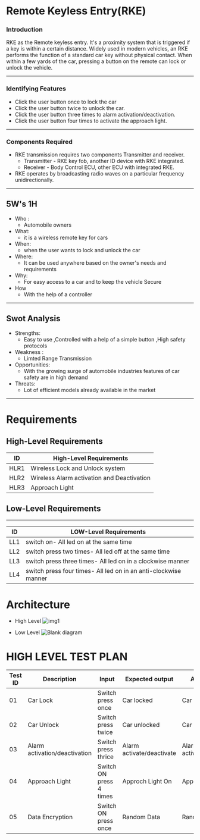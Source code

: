 # Remote Keyless Entry(RKE)

### Introduction
  RKE as the Remote keyless entry. It's a proximity system that is triggered if a key is within a certain distance.
  Widely used in modern vehicles, an RKE performs the function of a standard car key without physical contact. When within a few yards of the car, pressing a button on the remote   can lock or unlock the vehicle.

---
  ### Identifying Features
   -  Click the user button once to lock the car
   -  Click the user button twice to unlock the car.
   -  Click the user button three times to alarm activation/deactivation.
   -  Click the user button four times to activate the approach light.
---
### Components Required
  - RKE transmission requires two components Transmitter and receiver.
    - Transmitter - RKE key fob, another ID device with RKE integrated.
    - Receiver - Body Control ECU, other ECU with integrated RKE.
  - RKE operates by broadcasting radio waves on a particular frequency unidirectionally.
---
 ##  5W's 1H
* Who :
     - Automobile owners
* What:
     - it is a wireless remote key for cars
* When: 
     - when the user wants to lock and unlock the car
* Where:
     - It can be used anywhere based on the owner's needs and requirements
* Why:
     - For easy access to a car and to keep the vehicle Secure
* How 
     - With the help of a controller
---

## Swot Analysis
* Strengths: 
    - Easy to use ,Controlled with a help of a simple button ,High safety protocols
* Weakness :
    - Limted Range Transmission
* Opportunities: 
    - With the growing surge of automobile industries features of car safety are in high demand
* Threats:
    - Lot of efficient models already available in the market
---

#  Requirements
## High-Level Requirements
| ID | High-Level Requirements |
| -------- | -------------- |
| HLR1 | Wireless Lock and Unlock system |
| HLR2 |  Wireless Alarm activation and Deactivation |
| HLR3 |  Approach Light |


## Low-Level Requirements



---
| ID | LOW-Level Requirements |
| -------- | -------------- |
| LL1 | switch on- All led on at the same time |
| LL2 | switch press two times- All led off at the same time |
| LL3 |  switch press three times- All led on in a clockwise manner |
| LL4 |  switch press four times- All led on in an anti-clockwise manner |


# Architecture
* High Level 
![img1](https://user-images.githubusercontent.com/47187002/157872296-42bef887-712f-4645-ada3-2963501b2e18.jpeg)

* Low Level
![Blank diagram](https://user-images.githubusercontent.com/47187002/157873098-fe5988d2-a12e-4056-81fc-cd951bdd7091.jpeg)



#  HIGH LEVEL TEST PLAN

| Test ID | Description | Input | Expected output | Actual Output | Status|
| --- | --- | --- | --- | --- | --- |
| 01 | Car Lock | Switch  press once | Car locked |  Car locked  | ---|
| 02 | Car Unlock | Switch press twice |  Car unlocked  |  Car unlocked  | ---- | 
| 03 | Alarm activation/deactivation | Switch  press thrice | Alarm activate/deactivate | Alarm activate/deactivated |  ---- | 
| 04 | Approach Light | Switch ON press 4 times | Approch Light On | Approach Light On | ---  |
| 05 | Data Encryption |Switch ON press once | Random Data | Random Data | -----  | 



